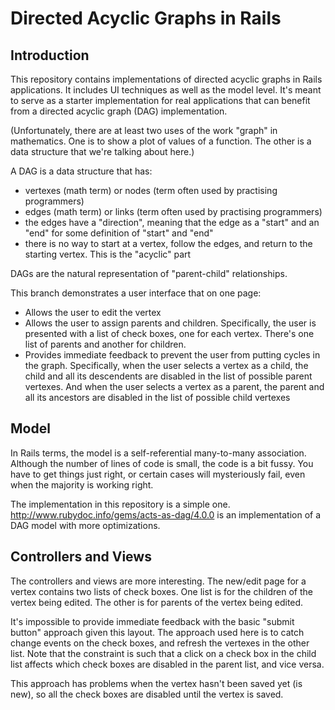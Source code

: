 # Directed Acyclic Graphs in Rails
## Introduction
This repository contains implementations of directed acyclic graphs in Rails applications. It includes UI techniques as well as the model level. It's meant to serve as a starter implementation for real applications that can benefit from a directed acyclic graph (DAG) implementation.

(Unfortunately, there are at least two uses of the work "graph" in mathematics. One is to show a plot of values of a function. The other is a data structure that we're talking about here.)

A DAG is a data structure that has:
- vertexes (math term) or nodes (term often used by practising programmers)
- edges (math term) or links (term often used by practising programmers)
- the edges have a "direction", meaning that the edge as a "start" and an "end" for some definition of "start" and "end"
- there is no way to start at a vertex, follow the edges, and return to the starting vertex. This is the "acyclic" part

DAGs are the natural representation of "parent-child" relationships.

This branch demonstrates a user interface that on one page:
- Allows the user to edit the vertex
- Allows the user to assign parents and children. Specifically, the user is presented with a list of check boxes, one for each vertex. There's one list of parents and another for children.
- Provides immediate feedback to prevent the user from putting cycles in the graph. Specifically, when the user selects a vertex as a child, the child and all its descendents are disabled in the list of possible parent vertexes. And when the user selects a vertex as a parent, the parent and all its ancestors are disabled in the list of possible child vertexes

## Model
In Rails terms, the model is a self-referential many-to-many association. Although the number of lines of code is small, the code is a bit fussy. You have to get things just right, or certain cases will mysteriously fail, even when the majority is working right.

The implementation in this repository is a simple one. http://www.rubydoc.info/gems/acts-as-dag/4.0.0 is an implementation of a DAG model with more optimizations.

## Controllers and Views
The controllers and views are more interesting. The new/edit page for a vertex contains two lists of check boxes. One list is for the children of the vertex being edited. The other is for parents of the vertex being edited.

It's impossible to provide immediate feedback with the basic "submit button" approach given this layout. The approach used here is to catch change events on the check boxes, and refresh the vertexes in the other list. Note that the constraint is such that a click on a check box in the child list affects which check boxes are disabled in the parent list, and vice versa.

This approach has problems when the vertex hasn't been saved yet (is new), so all the check boxes are disabled until the vertex is saved.
